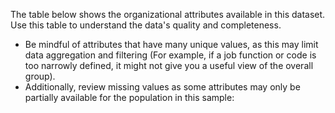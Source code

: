 
The table below shows the organizational attributes available in this dataset. Use this table to understand the data's quality and completeness.  

* Be mindful of attributes that have many unique values, as this may limit data aggregation and filtering (For example, if a job function or code is too narrowly defined, it might not give you a useful view of the overall group).   
* Additionally, review missing values as some attributes may only be partially available for the population in this sample:  
